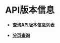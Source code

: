 # API版本信息<a name="eip_openstackapi_0001"></a>

-   **[查询API版本信息列表](查询API版本信息列表.md)**  

-   **[分页查询](分页查询.md)**  


